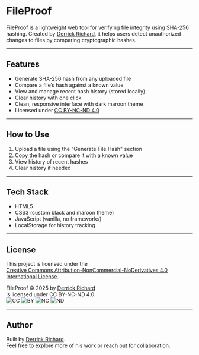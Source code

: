 # FileProof

FileProof is a lightweight web tool for verifying file integrity using SHA-256 hashing. Created by [Derrick Richard](https://derrickrichard.github.io/profile/), it helps users detect unauthorized changes to files by comparing cryptographic hashes.

---

## Features

- Generate SHA-256 hash from any uploaded file
- Compare a file’s hash against a known value
- View and manage recent hash history (stored locally)
- Clear history with one click
- Clean, responsive interface with dark maroon theme
- Licensed under [CC BY-NC-ND 4.0](https://creativecommons.org/licenses/by-nc-nd/4.0/)

---

## How to Use

1. Upload a file using the "Generate File Hash" section
2. Copy the hash or compare it with a known value
3. View history of recent hashes
4. Clear history if needed

---

## Tech Stack

- HTML5
- CSS3 (custom black and maroon theme)
- JavaScript (vanilla, no frameworks)
- LocalStorage for history tracking

---

## License

This project is licensed under the  
[Creative Commons Attribution-NonCommercial-NoDerivatives 4.0 International License](https://creativecommons.org/licenses/by-nc-nd/4.0/).

FileProof © 2025 by [Derrick Richard](https://derrickrichard.github.io/profile/)  
is licensed under CC BY-NC-ND 4.0  
![CC](https://mirrors.creativecommons.org/presskit/icons/cc.svg)
![BY](https://mirrors.creativecommons.org/presskit/icons/by.svg)
![NC](https://mirrors.creativecommons.org/presskit/icons/nc.svg)
![ND](https://mirrors.creativecommons.org/presskit/icons/nd.svg)

---

## Author

Built by [Derrick Richard](https://derrickrichard.github.io/profile/).  
Feel free to explore more of his work or reach out for collaboration.
